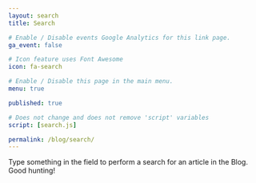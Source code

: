 ```yaml
---
layout: search
title: Search

# Enable / Disable events Google Analytics for this link page.
ga_event: false

# Icon feature uses Font Awesome
icon: fa-search

# Enable / Disable this page in the main menu.
menu: true

published: true

# Does not change and does not remove 'script' variables
script: [search.js]

permalink: /blog/search/
---
```


Type something in the field to perform a search for an article in the Blog. Good hunting!

